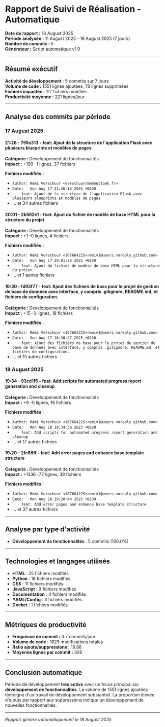 # Rapport de Suivi de Réalisation - Automatique

**Date du rapport :** 18 August 2025  
**Période analysée :** 11 August 2025 - 18 August 2025 (7 jours)  
**Nombre de commits :** 5  
**Générateur :** Script automatique v1.0

---

## Résumé exécutif

**Activité de développement :** 5 commits sur 7 jours  
**Volume de code :** 1551 lignes ajoutées, 78 lignes supprimées  
**Fichiers impactés :** 117 fichiers modifiés  
**Productivité moyenne :** 221 lignes/jour

---

## Analyse des commits par période


### 17 August 2025

#### 21:26 - 755e313 - feat: Ajout de la structure de l'application Flask avec plusieurs blueprints et modèles de pages

**Catégorie :** Développement de fonctionnalités  
**Impact :** +190 -1 lignes, 37 fichiers

**Fichiers modifiés :**
- `Author: Rémi Verschuur <verschuurrmm@outlook.fr>`
- `Date:   Sun Aug 17 21:26:15 2025 +0200`
- `    feat: Ajout de la structure de l'application Flask avec plusieurs blueprints et modèles de pages`
- ... et 34 autres fichiers

#### 20:01 - 2b562e1 - feat: Ajout du fichier de modèle de base HTML pour la structure du projet

**Catégorie :** Développement de fonctionnalités  
**Impact :** +1 -0 lignes, 4 fichiers

**Fichiers modifiés :**
- `Author: Rémi Verschuur <167684225+remiv1@users.noreply.github.com>`
- `Date:   Sun Aug 17 20:01:25 2025 +0200`
- `    feat: Ajout du fichier de modèle de base HTML pour la structure du projet`
- ... et 1 autres fichiers

#### 16:30 - fd93f77 - feat: Ajout des fichiers de base pour le projet de gestion de base de données avec interface, y compris .gitignore, README.md, et fichiers de configuration.

**Catégorie :** Développement de fonctionnalités  
**Impact :** +15 -0 lignes, 18 fichiers

**Fichiers modifiés :**
- `Author: Rémi Verschuur <167684225+remiv1@users.noreply.github.com>`
- `Date:   Sun Aug 17 16:30:27 2025 +0200`
- `    feat: Ajout des fichiers de base pour le projet de gestion de base de données avec interface, y compris .gitignore, README.md, et fichiers de configuration.`
- ... et 15 autres fichiers


### 18 August 2025

#### 19:34 - 93cd1f5 - feat: Add scripts for automated progress report generation and cleanup

**Catégorie :** Développement de fonctionnalités  
**Impact :** +9 -0 lignes, 19 fichiers

**Fichiers modifiés :**
- `Author: Rémi Verschuur <167684225+remiv1@users.noreply.github.com>`
- `Date:   Mon Aug 18 19:34:36 2025 +0200`
- `    feat: Add scripts for automated progress report generation and cleanup`
- ... et 17 autres fichiers

#### 19:20 - 2fc66ff - feat: Add error pages and enhance base template structure

**Catégorie :** Développement de fonctionnalités  
**Impact :** +1336 -77 lignes, 39 fichiers

**Fichiers modifiés :**
- `Author: Rémi Verschuur <167684225+remiv1@users.noreply.github.com>`
- `Date:   Mon Aug 18 19:20:44 2025 +0200`
- `    feat: Add error pages and enhance base template structure`
- ... et 37 autres fichiers


---

## Analyse par type d'activité

- **Développement de fonctionnalités** : 5 commits (100.0%)

---

## Technologies et langages utilisés

- **HTML** : 25 fichiers modifiés
- **Python** : 16 fichiers modifiés
- **CSS** : 11 fichiers modifiés
- **JavaScript** : 9 fichiers modifiés
- **Documentation** : 4 fichiers modifiés
- **YAML/Config** : 3 fichiers modifiés
- **Docker** : 1 fichiers modifiés

---

## Métriques de productivité

- **Fréquence de commit :** 0.7 commits/jour
- **Volume de code :** 1629 modifications totales
- **Ratio ajouts/suppressions :** 19.88
- **Moyenne lignes par commit :** 326

---

## Conclusion automatique

Période de développement **très active** avec un focus principal sur **développement de fonctionnalités**. Le volume de 1551 lignes ajoutées témoigne d'un travail de développement substantiel. La proportion élevée d'ajouts par rapport aux suppressions indique un développement de nouvelles fonctionnalités.

---
*Rapport généré automatiquement le 18 August 2025*